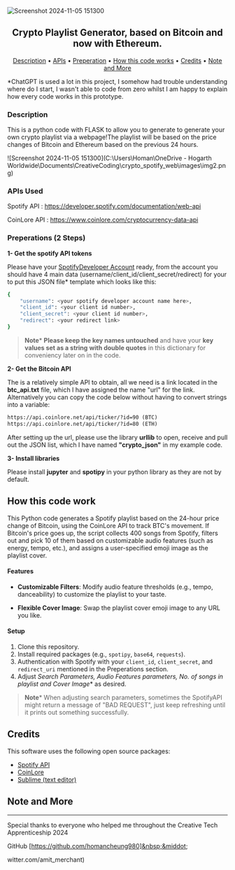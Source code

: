 ![Screenshot 2024-11-05 151300](https://github.com/homancheung980/crypto_spotify_web.git/blob/main/images/img1.png)

<h2 align="center">Crypto Playlist Generator, based on Bitcoin and now with Ethereum.</h2>



<p align="center">
  <a href="#Description">Description</a> •
  <a href="#APIs Used ">APIs</a> •
  <a href="#Preperations (2 Steps)">Preperation</a> •
  <a href="#How this code works">How this code works</a> •
  <a href="#Credits">Credits</a> •
  <a href="#Note and More">Note and More</a>
</p>



*ChatGPT is used a lot in this project, I somehow had trouble understanding where do I start, I wasn't able to code from zero whilst I am happy to explain how every code works in this prototype.

### Description

This is a python code with FLASK to allow you to generate to generate your own crypto playlist via a webpage!The playlist will be based on the price changes of Bitcoin and Ethereum based on the previous 24 hours.

![Screenshot 2024-11-05 151300](C:\Users\Homan\OneDrive - Hogarth Worldwide\Documents\CreativeCoding\crypto_spotify_web\images\img2.png)

### APIs Used 

Spotify API : https://developer.spotify.com/documentation/web-api

CoinLore API : https://www.coinlore.com/cryptocurrency-data-api





### Preperations (2 Steps)



**1- Get the spotify API tokens** 

Please have your [SpotifyDeveloper Account](https://developer.spotify.com/documentation/web-api) ready, from the account you should have 4 main data (username/client_id/client_secret/redirect) for your to put this JSON file* template which looks like this:

```bash
{
    "username": <your spotify developer account name here>, 
    "client_id": <your client id number>,
    "client_secret": <your client id number>,
    "redirect": <your redirect link>
}
```

> **Note***
> **Please keep the key names untouched** and have your **key values set as a string** **with double quotes** in this dictionary for conveniency later on in the code.



**2- Get the Bitcoin API** 

The is a relatively simple API to obtain, all we need is a link located in the **btc_api.txt** file, which I have assigned the name "url" for the link. Alternatively you can copy the code below without having to convert strings into a variable:

```HTML
https://api.coinlore.net/api/ticker/?id=90 (BTC)
https://api.coinlore.net/api/ticker/?id=80 (ETH)
```

After setting up the url, please use the library **urllib** to open, receive and pull out the JSON list, which I have named **"crypto_json"** in my example code.



**3- Install libraries** 

Please install **jupyter** and **spotipy**  in your python library as they are not by default.





## How this code work

This Python code generates a Spotify playlist based on the 24-hour price change of Bitcoin, using the CoinLore API to track BTC's movement. If Bitcoin's price goes up, the script collects 400 songs from Spotify, filters out and pick 10 of them based on customizable audio features (such as energy, tempo, etc.), and assigns a user-specified emoji image as the playlist cover.

#### Features

- **Customizable Filters**: Modify audio feature thresholds (e.g., tempo, danceability) to customize the playlist to your taste.

- **Flexible Cover Image**: Swap the playlist cover emoji image to any URL you like.

  

#### Setup

1. Clone this repository.
2. Install required packages (e.g., `spotipy`, `base64`, `requests`).
3. Authentication with Spotify with your `client_id`, `client_secret`, and `redirect_uri` mentioned in the Preperations section.
4. Adjust **Search Parameters*, Audio Features parameters, No. of songs in playlist and Cover Image** as desired.

> **Note***
> When adjusting search parameters, sometimes the SpotifyAPI might return a message of "BAD REQUEST", just keep refreshing until it prints out something successfully. 



## Credits

This software uses the following open source packages:

- [Spotify API](https://developer.spotify.com/documentation/web-api)
- [CoinLore](https://www.coinlore.com/cryptocurrency-data-api)
- [Sublime (text editor)](https://www.sublimetext.com/)

## Note and More

---

Special thanks to everyone who helped me throughout the Creative Tech Apprenticeship 2024

GitHub [https://github.com/homancheung980]&nbsp;&middot;&nbsp;

witter.com/amit_merchant)

